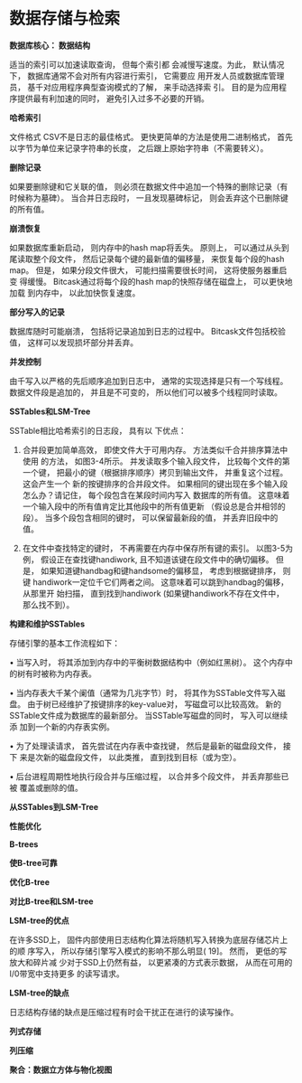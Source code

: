 # 数据存储与检索

**数据库核心： 数据结构**

适当的索引可以加速读取查询， 但每个索引都 会减慢写速度。为此， 默认情况下， 数据库通常不会对所有内容进行索引， 它需要应 用开发人员或数据库管理员， 基千对应用程序典型查询模式的了解， 来手动选择索 引。 目的是为应用程序提供最有利加速的同时， 避免引入过多不必要的开销。

**哈希索引**

文件格式 CSV不是日志的最佳格式。 更快更简单的方法是使用二进制格式， 首先以字节为单位来记录字符串的长度， 之后跟上原始字符串（不需要转义）。

**删除记录**

 如果要删除键和它关联的值， 则必须在数据文件中追加一个特殊的删除记录（有 时候称为墓碑）。 当合并日志段时， 一且发现墓碑标记， 则会丢弃这个已删除键 的所有值。 

**崩溃恢复** 

如果数据库重新启动， 则内存中的hash map将丢失。 原则上， 可以通过从头到 尾读取整个段文件， 然后记录每个键的最新值的偏移量， 来恢复每个段的hash map。 但是， 如果分段文件很大， 可能扫描需要很长时间， 这将使服务器重启变 得缓慢。 Bitcask通过将每个段的hash map的快照存储在磁盘上， 可以更快地加载 到内存中， 以此加快恢复速度。 

**部分写入的记录** 

数据库随时可能崩溃， 包括将记录追加到日志的过程中。 Bitcask文件包括校验 值， 这样可以发现损坏部分并丢弃。 

**并发控制** 

由千写入以严格的先后顺序追加到日志中， 通常的实现选择是只有一个写线程。 数据文件段是追加的， 并且是不可变的， 所以他们可以被多个线程同时读取。

**SSTables和LSM-Tree**

SSTable相比哈希索引的日志段， 具有以 下优点： 

1. 合并段更加简单高效， 即使文件大于可用内存。 方法类似千合并排序算法中使用 的方法， 如图3-4所示。 并发读取多个输入段文件， 比较每个文件的第一个键， 把最小的键（根据排序顺序）拷贝到输出文件， 并重复这个过程。 这会产生一个 新的按键排序的合并段文件。 如果相同的键出现在多个输入段怎么办？请记住， 每个段包含在某段时间内写入 数据库的所有值。 这意味着一个输入段中的所有值肯定比其他段中的所有值更新 （假设总是合并相邻的段）。 当多个段包含相同的键时， 可以保留最新段的值， 并丢弃旧段中的值。

2. 在文件中查找特定的键时， 不再需要在内存中保存所有键的索引。 以图3-5为 例， 假设正在查找键handiwork, 且不知道该键在段文件中的确切偏移。 但 是， 如果知道键handbag和键handsome的偏移显， 考虑到根据键排序， 则键 handiwork一定位千它们两者之间。 这意味着可以跳到handbag的偏移， 从那里开 始扫描， 直到找到handiwork (如果键handiwork不存在文件中， 那么找不到）。

**构建和维护SSTables**

存储引擎的基本工作流程如下：

 • 当写入时， 将其添加到内存中的平衡树数据结构中（例如红黑树）。 这个内存中 的树有时被称为内存表。

 • 当内存表大千某个阑值（通常为几兆字节）时， 将其作为SSTable文件写入磁 盘。 由于树已经维护了按键排序的key-value对， 写磁盘可以比较高效。 新的 SSTable文件成为数据库的最新部分。 当SSTable写磁盘的同时， 写入可以继续添 加到一个新的内存表实例。 

• 为了处理读请求， 首先尝试在内存表中查找键， 然后是最新的磁盘段文件， 接下 来是次新的磁盘段文件， 以此类推， 直到找到目标（或为空）。

 • 后台进程周期性地执行段合并与压缩过程， 以合并多个段文件， 并丢弃那些已被 覆盖或删除的值。

**从SSTables到LSM-Tree**

**性能优化**

**B-trees**

**使B-tree可靠**

**优化B-tree**

**对比B-tree和LSM-tree**

**LSM-tree的优点**

在许多SSD上， 固件内部使用日志结构化算法将随机写入转换为底层存储芯片上的顺 序写入， 所以存储引擎写入模式的影响不那么明显( 19]。 然而， 更低的写放大和碎片减 少对于SSD上仍然有益， 以更紧凑的方式表示数据， 从而在可用的I/0带宽中支持更多 的读写请求。

**LSM-tree的缺点**

日志结构存储的缺点是压缩过程有时会干扰正在进行的读写操作。

**列式存储**

**列压缩**

**聚合：数据立方体与物化视图**